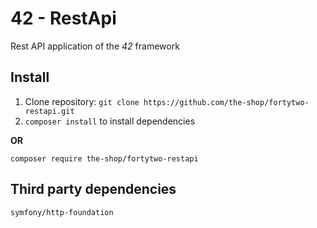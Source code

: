 42 - RestApi
====

Rest API application of the _42_ framework

Install
---

1. Clone repository: `git clone https://github.com/the-shop/fortytwo-restapi.git`
2. `composer install` to install dependencies

**OR**

`composer require the-shop/fortytwo-restapi`

Third party dependencies
---
`symfony/http-foundation`
